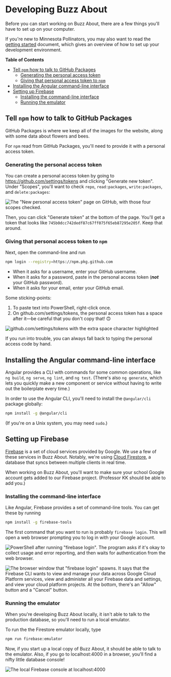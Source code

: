 # Developing Buzz About

Before you can start working on Buzz About, there are a few things you'll have to set up on your computer.

If you're new to Minnesota Pollinators, you may also want to read the [getting started][Getting started] document, which gives an overview of how to set up your development environment.

**Table of Contents**

- [Tell `npm` how to talk to GitHub Packages](#tell-npm-how-to-talk-to-github-packages)
  - [Generating the personal access token](#generating-the-personal-access-token)
  - [Giving that personal access token to `npm`](#giving-that-personal-access-token-to-npm)
- [Installing the Angular command-line interface](#installing-the-angular-command-line-interface)
- [Setting up Firebase](#setting-up-firebase)
  - [Installing the command-line interface](#installing-the-command-line-interface)
  - [Running the emulator](#running-the-emulator)

## Tell `npm` how to talk to GitHub Packages

GitHub Packages is where we keep all of the images for the website, along with some data about flowers and bees. 

For `npm` read from GitHub Packages, you'll need to provide it with a personal access token.

### Generating the personal access token

You can create a personal access token by going to <https://github.com/settings/tokens> and clicking "Generate new token". Under "Scopes", you'll want to check `repo`, `read:packages`, `write:packages`, and `delete:packages`:

![The "New personal access token" page on GitHub, with those four scopes checked.][i:New personal access token]

Then, you can click "Generate token" at the bottom of the page. You'll get a token that looks like `745b0dcc742dedf87c67ff075f65eb87295e205f`. Keep that around.

### Giving that personal access token to `npm`

Next, open the command-line and run

```sh
npm login --registry=https://npm.pkg.github.com
```

 * When it asks for a username, enter your GitHub username.
 * When it asks for a password, paste in the personal access token (***not*** your GitHub password).
 * When it asks for your email, enter your GitHub email. 

Some sticking-points:

1. To paste text into PowerShell, right-click once.
2. On github.com/settings/tokens, the personal access token has a space after it&mdash;be careful that you don't copy that! :upside_down_face:

![github.com/settings/tokens with the extra space character highlighted][i:The gosh-darn whitespace]

If you run into trouble, you can always fall back to typing the personal access code by hand.

## Installing the Angular command-line interface

Angular provides a CLI with commands for some common operations, like `ng build`, `ng serve`, `ng lint`, and `ng test`. (There's also `ng generate`, which lets you quickly make a new component or service without having to write out the boilerplate every time.)

In order to use the Angular CLI, you'll need to install the `@angular/cli` package globally:

```sh
npm install -g @angular/cli
```

(If you're on a Unix system, you may need `sudo`.)

## Setting up Firebase

[Firebase][] is a set of cloud services provided by Google. We use a few of these services in Buzz About. Notably, we're using [Cloud Firestore][], a database that syncs between multiple clients in real time.

When working on Buzz About, you'll want to make sure your school Google account gets added to our Firebase project. (Professor KK should be able to add you.)

### Installing the command-line interface

Like Angular, Firebase provides a set of command-line tools. You can get these by running

```sh
npm install -g firebase-tools
```

The first command that you want to run is probably `firebase login`. This will open a web browser prompting you to log in with your Google account.

![PowerShell after running "firebase login". The program asks if it's okay to collect usage and error reporting, and then waits for authentication from the web browser.][i:Running firebase login]

![The browser window that "firebase login" spawns. It says that the Firebase CLI wants to view and manage your data across Google Cloud Platform services, view and administer all your Firebase data and settings, and view your cloud platform projects. At the bottom, there's an "Allow" button and a "Cancel" button.][i:Authenticating the Firebase CLI in the browser]

### Running the emulator

When you're developing Buzz About locally, it isn't able to talk to the production database, so you'll need to run a local emulator.

To run the the Firestore emulator locally, type

```sh
npm run firebase:emulator
```

Now, if you start up a local copy of Buzz About, it should be able to talk to the emulator. Also, if you go to localhost:4000 in a browser, you'll find a nifty little database console!

![The local Firebase console at localhost:4000][i:Local Firebase console]


<!-- Links: -->
[Getting started]: https://github.com/mn-pollinators/getting-started/blob/master/README.md
[Firebase]: https://firebase.google.com/
[Cloud Firestore]: https://firebase.google.com/products/firestore

<!-- Images: -->
[i:New personal access token]: https://user-images.githubusercontent.com/56209343/89853567-569d2b80-db57-11ea-82d6-22bfd027b3a4.PNG
[i:The gosh-darn whitespace]: https://user-images.githubusercontent.com/56209343/89954475-c4e4fb00-dbf6-11ea-950f-2ce572e19a7e.png
[i:Running firebase login]: https://user-images.githubusercontent.com/56209343/89972375-52d6db00-dc23-11ea-83ca-411f89a6aac7.PNG
[i:Authenticating the Firebase CLI in the browser]: https://user-images.githubusercontent.com/56209343/89972377-536f7180-dc23-11ea-977e-48a254e8604c.PNG
[i:Local Firebase console]: https://user-images.githubusercontent.com/56209343/89973180-58352500-dc25-11ea-800d-2eeac828063b.PNG
